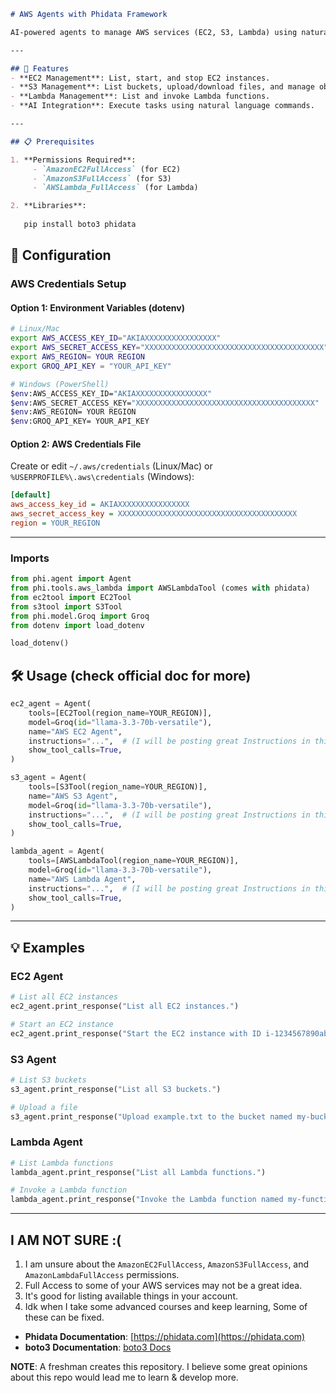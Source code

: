 ```markdown
# AWS Agents with Phidata Framework

AI-powered agents to manage AWS services (EC2, S3, Lambda) using natural language commands. Built with `phidata` and `boto3`.

---

## 🚀 Features
- **EC2 Management**: List, start, and stop EC2 instances.
- **S3 Management**: List buckets, upload/download files, and manage objects.
- **Lambda Management**: List and invoke Lambda functions.
- **AI Integration**: Execute tasks using natural language commands.

---

## 📋 Prerequisites

1. **Permissions Required**:
     - `AmazonEC2FullAccess` (for EC2)
     - `AmazonS3FullAccess` (for S3)
     - `AWSLambda_FullAccess` (for Lambda)

2. **Libraries**:
   
   pip install boto3 phidata
   ```

## 🔐 Configuration
### AWS Credentials Setup
#### Option 1: Environment Variables (dotenv)

```bash
# Linux/Mac
export AWS_ACCESS_KEY_ID="AKIAXXXXXXXXXXXXXXXX"
export AWS_SECRET_ACCESS_KEY="XXXXXXXXXXXXXXXXXXXXXXXXXXXXXXXXXXXXXXXX"
export AWS_REGION= YOUR REGION
export GROQ_API_KEY = "YOUR_API_KEY"

# Windows (PowerShell)
$env:AWS_ACCESS_KEY_ID="AKIAXXXXXXXXXXXXXXXX"
$env:AWS_SECRET_ACCESS_KEY="XXXXXXXXXXXXXXXXXXXXXXXXXXXXXXXXXXXXXXXX"
$env:AWS_REGION= YOUR REGION
$env:GROQ_API_KEY= YOUR_API_KEY
```

#### Option 2: AWS Credentials File
Create or edit `~/.aws/credentials` (Linux/Mac) or `%USERPROFILE%\.aws\credentials` (Windows):
```ini
[default]
aws_access_key_id = AKIAXXXXXXXXXXXXXXXX
aws_secret_access_key = XXXXXXXXXXXXXXXXXXXXXXXXXXXXXXXXXXXXXXXX
region = YOUR_REGION
```

---

### Imports

```python
from phi.agent import Agent
from phi.tools.aws_lambda import AWSLambdaTool (comes with phidata)
from ec2tool import EC2Tool 
from s3tool import S3Tool 
from phi.model.Groq import Groq
from dotenv import load_dotenv

load_dotenv()

```
## 🛠️ Usage (check official doc for more)

```python
ec2_agent = Agent(
    tools=[EC2Tool(region_name=YOUR_REGION)],
    model=Groq(id="llama-3.3-70b-versatile"),
    name="AWS EC2 Agent",
    instructions="...",  # (I will be posting great Instructions in this repo)
    show_tool_calls=True,
)

s3_agent = Agent(
    tools=[S3Tool(region_name=YOUR_REGION)],
    name="AWS S3 Agent",
    model=Groq(id="llama-3.3-70b-versatile"),
    instructions="...",  # (I will be posting great Instructions in this repo)
    show_tool_calls=True,
)

lambda_agent = Agent(
    tools=[AWSLambdaTool(region_name=YOUR_REGION)],
    model=Groq(id="llama-3.3-70b-versatile"),
    name="AWS Lambda Agent",
    instructions="...",  # (I will be posting great Instructions in this repo)
    show_tool_calls=True,
)
```

---

## 💡 Examples

### EC2 Agent
```python
# List all EC2 instances
ec2_agent.print_response("List all EC2 instances.")

# Start an EC2 instance
ec2_agent.print_response("Start the EC2 instance with ID i-1234567890abcdef0.")
```

### S3 Agent
```python
# List S3 buckets
s3_agent.print_response("List all S3 buckets.")

# Upload a file
s3_agent.print_response("Upload example.txt to the bucket named my-bucket.")
```

### Lambda Agent
```python
# List Lambda functions
lambda_agent.print_response("List all Lambda functions.")

# Invoke a Lambda function
lambda_agent.print_response("Invoke the Lambda function named my-function.")
```

---

## I AM NOT SURE  :(
1. I am unsure about the `AmazonEC2FullAccess`, `AmazonS3FullAccess`, and `AmazonLambdaFullAccess` permissions.
2. Full Access to some of your AWS services may not be a great idea.
3. It's good for listing available things in your account.
4. Idk when I take some advanced courses and keep learning, Some of these can be fixed.
   

- **Phidata Documentation**: [https://phidata.com](https://phidata.com)
- **boto3 Documentation**: [boto3 Docs](https://boto3.amazonaws.com/v1/documentation/api/latest/index.html)


**NOTE**: A freshman creates this repository. I believe some great opinions about this repo would lead me to learn & develop more.
```

